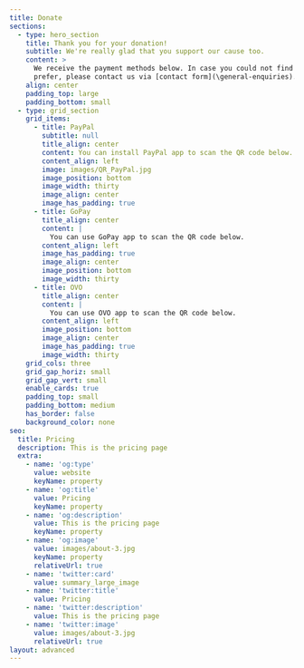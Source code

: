 ```yaml
---
title: Donate
sections:
  - type: hero_section
    title: Thank you for your donation!
    subtitle: We're really glad that you support our cause too.
    content: >
      We receive the payment methods below. In case you could not find what you
      prefer, please contact us via [contact form](\general-enquiries).
    align: center
    padding_top: large
    padding_bottom: small
  - type: grid_section
    grid_items:
      - title: PayPal
        subtitle: null
        title_align: center
        content: You can install PayPal app to scan the QR code below.
        content_align: left
        image: images/QR_PayPal.jpg
        image_position: bottom
        image_width: thirty
        image_align: center
        image_has_padding: true
      - title: GoPay
        title_align: center
        content: |
          You can use GoPay app to scan the QR code below.
        content_align: left
        image_has_padding: true
        image_align: center
        image_position: bottom
        image_width: thirty
      - title: OVO
        title_align: center
        content: |
          You can use OVO app to scan the QR code below.
        content_align: left
        image_position: bottom
        image_align: center
        image_has_padding: true
        image_width: thirty
    grid_cols: three
    grid_gap_horiz: small
    grid_gap_vert: small
    enable_cards: true
    padding_top: small
    padding_bottom: medium
    has_border: false
    background_color: none
seo:
  title: Pricing
  description: This is the pricing page
  extra:
    - name: 'og:type'
      value: website
      keyName: property
    - name: 'og:title'
      value: Pricing
      keyName: property
    - name: 'og:description'
      value: This is the pricing page
      keyName: property
    - name: 'og:image'
      value: images/about-3.jpg
      keyName: property
      relativeUrl: true
    - name: 'twitter:card'
      value: summary_large_image
    - name: 'twitter:title'
      value: Pricing
    - name: 'twitter:description'
      value: This is the pricing page
    - name: 'twitter:image'
      value: images/about-3.jpg
      relativeUrl: true
layout: advanced
---
```

